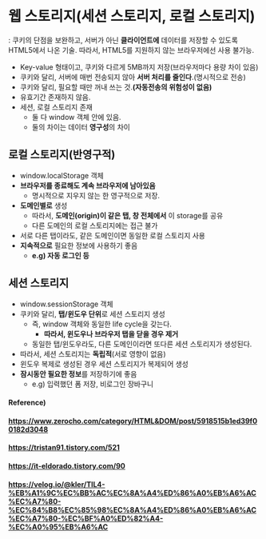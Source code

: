 # 웹 스토리지(세션 스토리지, 로컬 스토리지)

: 쿠키의 단점을 보완하고, 서버가 아닌 **클라이언트에** 데이터를 저장할 수 있도록 HTML5에서 나온 기술. 따라서, HTML5를 지원하지 않는 브라우저에선 사용 불가능.

* Key-value 형태이고, 쿠키와 다르게 5MB까지 저장(브라우저마다 용량 차이 있음)
* 쿠키와 달리, 서버에 매번 전송되지 않아 **서버 처리를 줄인다**.(명시적으로 전송)
* 쿠키와 달리, 필요할 때만 꺼내 쓰는 것.**(자동전송의 위험성이 없음)**
* 유효기간 존재하지 않음.
* 세션, 로컬 스토리지 존재
  * 둘 다 window 객체 안에 있음.
  * 둘의 차이는 데이터 **영구성**의 차이



## 로컬 스토리지(반영구적)

* window.localStorage 객체
* **브라우저를 종료해도 계속 브라우저에 남아있음**
  * 명시적으로 지우지 않는 한 영구적으로 저장.
* **도메인별로** 생성
  * 따라서, **도메인(origin)이 같은 탭, 창 전체에서** 이 storage를 공유
  * 다른 도메인의 로컬 스토리지에는 접근 불가
* 서로 다른 탭이라도, 같은 도메인이면 동일한 로컬 스토리지 사용
* **지속적으로** 필요한 정보에 사용하기 좋음
  * **e.g) 자동 로그인 등**



## 세션 스토리지

* window.sessionStorage 객체
* 쿠키와 달리, **탭/윈도우 단위**로 세션 스토리지 생성
  * 즉, window 객체와 동일한 life cycle을 갖는다.
    * **따라서, 윈도우나 브라우저 탭을 닫을 경우 제거**
  * 동일한 탭/윈도우라도, 다른 도메인이라면 또다른 세션 스토리지가 생성된다.
* 따라서, 세션 스토리지는 **독립적**(서로 영향이 없음)
* 윈도우 복제로 생성된 경우 세션 스토리지가 복제되어 생성
* **잠시동안 필요한 정보**를 저장하기에 좋음
  * e.g) 입력했던 폼 저장, 비로그인 장바구니



#### Reference)

#### https://www.zerocho.com/category/HTML&DOM/post/5918515b1ed39f00182d3048

#### https://tristan91.tistory.com/521

#### https://it-eldorado.tistory.com/90

#### https://velog.io/@kler/TIL4-%EB%A1%9C%EC%BB%AC%EC%8A%A4%ED%86%A0%EB%A6%AC%EC%A7%80-%EC%84%B8%EC%85%98%EC%8A%A4%ED%86%A0%EB%A6%AC%EC%A7%80-%EC%BF%A0%ED%82%A4-%EC%A0%95%EB%A6%AC